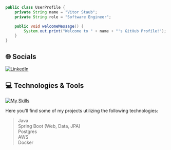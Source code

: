 ```java
public class UserProfile {
    private String name = "Vitor Staub";
    private String role = "Software Engineer";

    public void welcomeMessage() {
        System.out.print("Welcome to " + name + "'s GitHub Profile!");
    }
}
```
## 🌐 Socials
[![LinkedIn](https://img.shields.io/badge/LinkedIn-%230077B5.svg?logo=linkedin&logoColor=white)](https://www.linkedin.com/in/vitor-staub/)

## 💻 Technologies & Tools

[![My Skills](https://skillicons.dev/icons?i=java,spring,py,aws,docker,postgres,ubuntu)]()

Here you'll find some of my projects utilizing the following technologies:
> Java <br>
> Spring Boot (Web, Data, JPA) <br>
> Postgres <br>
> AWS <br>
> Docker <br>

<!-- ![Java](https://img.shields.io/badge/Java-black?style=for-the-badge&logo=openjdk) 
![Python](https://img.shields.io/badge/-Python-black?style=for-the-badge&logo=Python) 
![Typescript](https://img.shields.io/badge/-Typescript-black?style=for-the-badge&logo=Typescript) 

![SpringBoot](https://img.shields.io/badge/Spring%20Boot-black?style=for-the-badge&logo=springboot)
![Django](https://img.shields.io/badge/django-black?style=for-the-badge&logo=django)
![Next.js](https://img.shields.io/badge/-Next.js-black?style=for-the-badge&logo=Next.js) 

![Linux](https://img.shields.io/badge/Linux-black?style=for-the-badge&logo=linux) 
![Ubuntu](https://img.shields.io/badge/Ubuntu-black?style=for-the-badge&logo=ubuntu)

![AWS](https://img.shields.io/badge/AWS-black?style=for-the-badge&logo=amazonwebservices)
![Docker](https://img.shields.io/badge/Docker-black?style=for-the-badge&logo=docker)
-->

##
